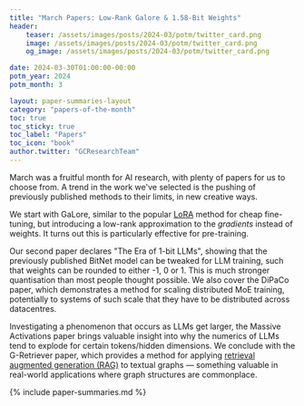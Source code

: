 ```yaml
---
title: "March Papers: Low-Rank Galore & 1.58-Bit Weights"
header:
    teaser: /assets/images/posts/2024-03/potm/twitter_card.png
    image: /assets/images/posts/2024-03/potm/twitter_card.png
    og_image: /assets/images/posts/2024-03/potm/twitter_card.png

date: 2024-03-30T01:00:00-00:00
potm_year: 2024
potm_month: 3

layout: paper-summaries-layout
category: "papers-of-the-month"
toc: true
toc_sticky: true
toc_label: "Papers"
toc_icon: "book"
author.twitter: "GCResearchTeam"
---
```


March was a fruitful month for AI research, with plenty of papers for us to choose from. A trend in the work we've selected is the pushing of previously published methods to their limits, in new creative ways.

We start with GaLore, similar to the popular [LoRA](https://arxiv.org/abs/2106.09685) method for cheap fine-tuning, but introducing a low-rank approximation to the _gradients_ instead of weights. It turns out this is particularly effective for pre-training.

Our second paper declares "The Era of 1-bit LLMs", showing that the previously published BitNet model can be tweaked for LLM training, such that weights can be rounded to either -1, 0 or 1. This is much stronger quantisation than most people thought possible. We also cover the DiPaCo paper, which demonstrates a method for scaling distributed MoE training, potentially to systems of such scale that they have to be distributed across datacentres.

Investigating a phenomenon that occurs as LLMs get larger, the Massive Activations paper brings valuable insight into why the numerics of LLMs tend to explode for certain tokens/hidden dimensions. We conclude with the G-Retriever paper, which provides a method for applying [retrieval augmented generation (RAG)](https://arxiv.org/abs/2005.11401) to textual graphs — something valuable in real-world applications where graph structures are commonplace.

{% include paper-summaries.md %}
